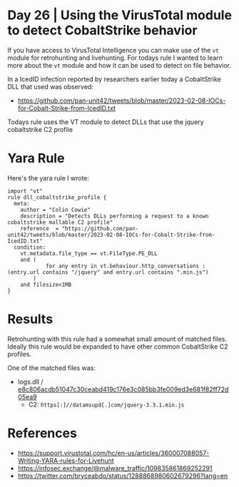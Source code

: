 # Day 26 | Using the VirusTotal module to detect CobaltStrike behavior 

If you have access to VirusTotal Intelligence you can make use of the `vt` module for retrohunting and livehunting. For todays rule I wanted to learn more about the `vt` module and how it can be used to detect on file behavior.

In a IcedID infection reported by researchers earlier today a CobaltStrike DLL that used was observed:
- https://github.com/pan-unit42/tweets/blob/master/2023-02-08-IOCs-for-Cobalt-Strike-from-IcedID.txt

Todays rule uses the VT module to detect DLLs that use the jquery cobaltstrike C2 profile

# Yara Rule
Here's the yara rule I wrote: 
```
import "vt"
rule dll_cobaltstrike_profile {
  meta:
    author = "Colin Cowie"
    description = "Detects DLLs performing a request to a known cobaltstrike mallable C2 profile"
    reference  = "https://github.com/pan-unit42/tweets/blob/master/2023-02-08-IOCs-for-Cobalt-Strike-from-IcedID.txt"
  condition:
    vt.metadata.file_type == vt.FileType.PE_DLL
  	and (
    		for any entry in vt.behaviour.http_conversations : (entry.url contains "/jquery" and entry.url contains ".min.js")
        )
    and filesize<1MB
}
```
# Results
Retrohunting with this rule had a somewhat small amount of matched files. Ideally this rule would be expanded to have other common CobaltStrike C2 profiles.

One of the matched files was:
- logs.dll / [e8c806acdb51047c30ceabd419c176e3c085bb3fe009ed3e681f82ff72d05ea9](https://www.virustotal.com/gui/file/e8c806acdb51047c30ceabd419c176e3c085bb3fe009ed3e681f82ff72d05ea9)
  - C2: `https[:]//datamsupd[.]com/jquery-3.3.1.min.js`

# References
- https://support.virustotal.com/hc/en-us/articles/360007088057-Writing-YARA-rules-for-Livehunt
- https://infosec.exchange/@malware_traffic/109835861869252291
- https://twitter.com/bryceabdo/status/1288868980602679296?lang=en


